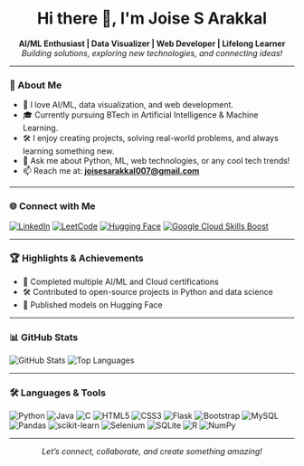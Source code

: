<h1 align="center">Hi there 👋, I'm Joise S Arakkal</h1>
<p align="center">
  <b>AI/ML Enthusiast | Data Visualizer | Web Developer | Lifelong Learner</b><br>
  <i>Building solutions, exploring new technologies, and connecting ideas!</i>
</p>

---

### 🚀 About Me
- 🤖 I love AI/ML, data visualization, and web development.
- 🎓 Currently pursuing BTech in Artificial Intelligence & Machine Learning.
- 🛠️ I enjoy creating projects, solving real-world problems, and always learning something new.
- 💬 Ask me about Python, ML, web technologies, or any cool tech trends!
- 📫 Reach me at: **joisesarakkal007@gmail.com**

---

### 🌐 Connect with Me
<p>
  <a href="https://www.linkedin.com/in/joise-s-arakkal/" target="_blank"><img src="https://img.shields.io/badge/LinkedIn-0077B5?style=for-the-badge&logo=linkedin&logoColor=white" alt="LinkedIn"></a>
  <a href="https://leetcode.com/u/joise_s_arakkal/" target="_blank"><img src="https://img.shields.io/badge/LeetCode-FFA116?style=for-the-badge&logo=leetcode&logoColor=black" alt="LeetCode"></a>
  <a href="https://huggingface.co/joise-s-arakkal" target="_blank"><img src="https://img.shields.io/badge/HuggingFace-FFDD54?style=for-the-badge&logo=huggingface&logoColor=black" alt="Hugging Face"></a>
  <a href="https://www.cloudskillsboost.google/public_profiles/b31e2a21-64c0-4ede-864d-4cd78f7fc6fc" target="_blank"><img src="https://img.shields.io/badge/Google_Cloud-4285F4?style=for-the-badge&logo=google-cloud&logoColor=white" alt="Google Cloud Skills Boost"></a>
</p>

---

### 🏆 Highlights & Achievements
- 🥇 Completed multiple AI/ML and Cloud certifications
- 🛠️ Contributed to open-source projects in Python and data science
- 📝 Published models on Hugging Face

---

### 📊 GitHub Stats
<p>
  <img src="https://github-readme-stats.vercel.app/api?username=joise-s-arakkal&show_icons=true&theme=radical" alt="GitHub Stats" />
  <img src="https://github-readme-stats.vercel.app/api/top-langs/?username=joise-s-arakkal&layout=compact&theme=radical" alt="Top Languages" />
</p>

---

### 🛠️ Languages & Tools
<p>
  <img src="https://img.shields.io/badge/Python-3776AB?style=for-the-badge&logo=python&logoColor=white" alt="Python">
  <img src="https://img.shields.io/badge/Java-007396?style=for-the-badge&logo=java&logoColor=white" alt="Java">
  <img src="https://img.shields.io/badge/C-00599C?style=for-the-badge&logo=c&logoColor=white" alt="C">
  <img src="https://img.shields.io/badge/HTML5-E34F26?style=for-the-badge&logo=html5&logoColor=white" alt="HTML5">
  <img src="https://img.shields.io/badge/CSS3-1572B6?style=for-the-badge&logo=css3&logoColor=white" alt="CSS3">
  <img src="https://img.shields.io/badge/Flask-000000?style=for-the-badge&logo=flask&logoColor=white" alt="Flask">
  <img src="https://img.shields.io/badge/Bootstrap-7952B3?style=for-the-badge&logo=bootstrap&logoColor=white" alt="Bootstrap">
  <img src="https://img.shields.io/badge/MySQL-4479A1?style=for-the-badge&logo=mysql&logoColor=white" alt="MySQL">
  <img src="https://img.shields.io/badge/Pandas-150458?style=for-the-badge&logo=pandas&logoColor=white" alt="Pandas">
  <img src="https://img.shields.io/badge/scikit--learn-F7931E?style=for-the-badge&logo=scikit-learn&logoColor=white" alt="scikit-learn">
  <img src="https://img.shields.io/badge/Selenium-43B02A?style=for-the-badge&logo=selenium&logoColor=white" alt="Selenium">
  <img src="https://img.shields.io/badge/SQLite-003B57?style=for-the-badge&logo=sqlite&logoColor=white" alt="SQLite">
  <img src="https://img.shields.io/badge/R-276DC3?style=for-the-badge&logo=r&logoColor=white" alt="R">
  <img src="https://img.shields.io/badge/NumPy-013243?style=for-the-badge&logo=numpy&logoColor=white" alt="NumPy">
</p>

---


<p align="center"><i>Let’s connect, collaborate, and create something amazing!</i></p>
